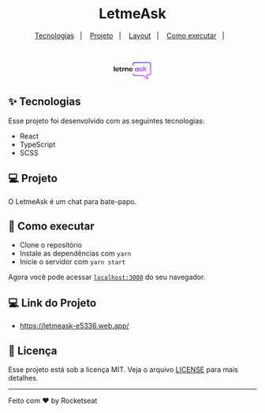 <h1 align="center">
  LetmeAsk
</h1>

<p align="center">
  <a href="#-tecnologias">Tecnologias</a>&nbsp;&nbsp;&nbsp;|&nbsp;&nbsp;&nbsp;
  <a href="#-projeto">Projeto</a>&nbsp;&nbsp;&nbsp;|&nbsp;&nbsp;&nbsp;
  <a href="#-layout">Layout</a>&nbsp;&nbsp;&nbsp;|&nbsp;&nbsp;&nbsp;
  <a href="#-como-executar">Como executar</a>&nbsp;&nbsp;&nbsp;|&nbsp;&nbsp;&nbsp;
</p>

<br>

<p align="center">
  <img alt="Logo" src="https://raw.githubusercontent.com/richardMadrigar/Letmeask/main/src/assets/images/logo.svg" width="15%">
</p>


## ✨ Tecnologias

Esse projeto foi desenvolvido com as seguintes tecnologias:

- React
- TypeScript
- SCSS

## 💻 Projeto

O LetmeAsk é um chat para bate-papo.


## 🚀 Como executar

- Clone o repositório
- Instale as dependências com `yarn`
- Inicie o servidor com `yarn start`

Agora você pode acessar [`localhost:3000`](http://localhost:3000) do seu navegador.

## 💻 Link do Projeto
- https://letmeask-e5336.web.app/

## 📄 Licença

Esse projeto está sob a licença MIT. Veja o arquivo [LICENSE](LICENSE.md) para mais detalhes.

---

Feito com ♥ by Rocketseat 
